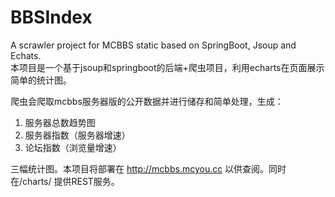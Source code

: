 # BBSIndex
A scrawler project for MCBBS static based on SpringBoot, Jsoup and Echats.  
本项目是一个基于jsoup和springboot的后端+爬虫项目，利用echarts在页面展示简单的统计图。  

爬虫会爬取mcbbs服务器版的公开数据并进行储存和简单处理，生成：
1. 服务器总数趋势图
2. 服务器指数（服务器增速）
3. 论坛指数（浏览量增速）

三幅统计图。本项目将部署在 http://mcbbs.mcyou.cc 以供查阅。同时在/charts/ 提供REST服务。